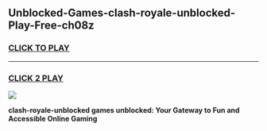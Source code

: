 
## Unblocked-Games-clash-royale-unblocked-Play-Free-ch08z
<h3>
<a href="https://premium76.site?title=clash-royale-unblocked&ref=10A">CLICK TO PLAY</a></h3>
<hr>

<h3>
<a href="https://premium76.site?title=clash-royale-unblocked&ref=10A">CLICK 2 PLAY</a>
  
</h3>

<a href="https://premium76.site?title=clash-royale-unblocked&ref=10A"><img src="https://clearcache.store/games.png"></a>


**clash-royale-unblocked games unblocked: Your Gateway to Fun and Accessible Online Gaming**
